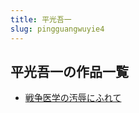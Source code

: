 ```yaml
---
title: 平光吾一
slug: pingguangwuyie4
---
```


## 平光吾一の作品一覧

- [戦争医学の汚辱にふれて](zhanzhengyixuenowurunihurete33)
